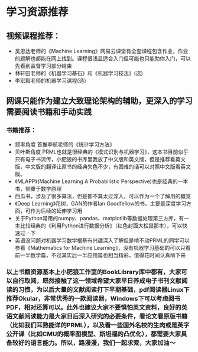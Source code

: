 # 学习资源推荐

## 视频课程推荐：
+ 吴恩达老师的《Machine Learning》网易云课堂有全套课程包含作业，作业的题解也都能在网上找到。课程很浅显适合入门但可能也只能助你入门，可以先看到监督学习部分结束
+ 林轩田老师的《机器学习基石》和《机器学习技法》(选)
+ 李宏毅老师的机器学习课程(选)

## 网课只能作为建立大致理论架构的辅助，更深入的学习需要阅读书籍和手动实践

### 书籍推荐：
+ 频率角度 首推李航老师的《统计学习方法》
+ 贝叶斯角度 PRML也就是很经典的《模式识别与机器学习》，这本书目前似乎只有电子书流传，小肥狼的书库里我放了中文版和英文版，但是推荐看英文版，中文版的翻译让原书的经典失色不少，有困难的话可以对照中文版看英文版。
+ 《MLAPP》(Machine Learning A Probabilistic Perspective)也是经典的一本书，侧重于数学原理
+ 西瓜书，涉及了很多算法，但是都不算太过深入，可以作为一个了解用的概览   
+ 《Deep Learning》花树，GAN的作者Ian Goodfellow的书，主要是深度学习方面，可作为后续的延伸学习用  
+ 关于Python常用的numpy、pandas、matplotlib等数据处理第三方库，有一本比较经典的《利用Python进行数据分析》（红色封面大松鼠那本），可以快速过一下
+ 英语没问题对机器学习数学根基有兴趣深入了解但是啃不动PRML的同学可以参看《Mathematics for Machine Learning》，没有机器学习基础的可以只看前一半数学篇，不过其实后一半应用篇也相当精彩，值得花时间认真啃下来

### 以上书籍资源基本上小肥狼工作室的BookLibrary库中都有，大家可以自行取阅，既然接触了这一领域希望大家早日养成电子书刊文献阅读的习惯，为以后大量的文献阅读打下早期基础，pdf阅读器Linux下推荐Okular，非常优秀的一款阅读器，Windows下可以考虑阅书PDF，相对还算可以。此外也建议大家不要惧怕英文资料，良好的英语文献阅读能力是大家日后深入研究的必要条件，看论文看原版书籍（比如我们耳熟能详的PRML），以及看一些国外名校的生肉或是英字公开课（比如CMU的概率图模型、斯坦福的凸优化），都需要大家具备较好的语言能力。所以，路漫漫，我们一起求索，大家加油～
